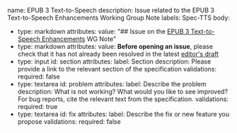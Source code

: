 name: EPUB 3 Text-to-Speech
description: Issue related to the EPUB 3 Text-to-Speech Enhancements Working Group Note
labels: Spec-TTS
body: 
  - type: markdown
    attributes:
     value: "## Issue on the [EPUB 3 Text-to-Speech Enhancements](https://www.w3.org/TR/epub-tts/) WG Note"
  - type: markdown
    attributes:
     value: __Before opening an issue__, please check that it has not already been resolved in the latest [editor's draft](https://w3c.github.io/epub-specs/wg-notes/tts/)
  - type: input
    id: section
    attributes:
      label: Section
      description: Please provide a link to the relevant section of the specification
    validations:
      required: false 
  - type: textarea
    id: problem
    attributes:
      label: Describe the problem
      description: What is not working? What would you like to see improved? For bug reports, cite the relevant text from the specification.
    validations:
      required: true
  - type: textarea
    id: fix
    attributes:
      label: Describe the fix or new feature you propose
    validations:
      required: false

